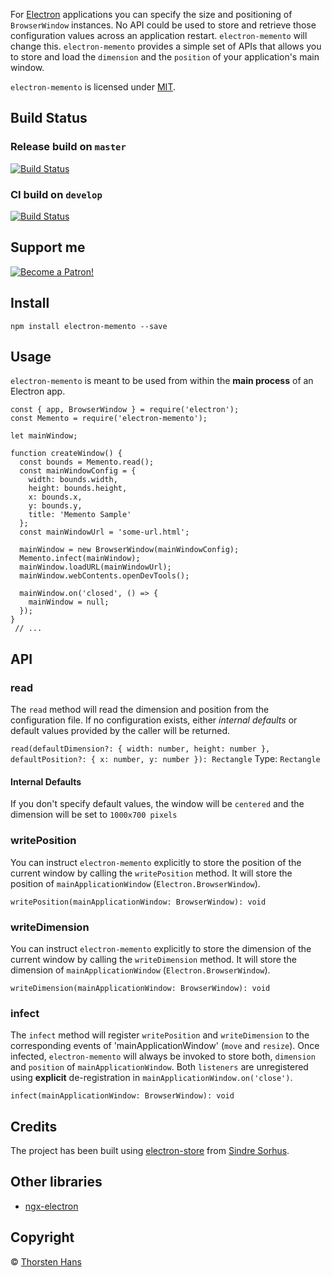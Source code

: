 For [Electron](https://electronjs.org/) applications you can specify the size and positioning of `BrowserWindow` instances. No API could be used to store and retrieve those configuration values across an application restart. `electron-memento` will change this. `electron-memento` provides a simple set of APIs that allows you to store and load the `dimension` and the `position` of your application's main window.

`electron-memento` is licensed under [MIT](./LICENSE).

## Build Status

### Release build on `master`

[![Build Status](https://dev.azure.com/thns/electron-memento/_apis/build/status/ThorstenHans.electron-memento?branchName=master)](https://dev.azure.com/thns/electron-memento/_build/latest?definitionId=3?branchName=master)

### CI build on `develop`

[![Build Status](https://dev.azure.com/thns/electron-memento/_apis/build/status/electron-memento-ci?branchName=develop)](https://dev.azure.com/thns/electron-memento/_build/latest?definitionId=4?branchName=develop)

## Support me

[![Become a Patron!](https://c5.patreon.com/external/logo/become_a_patron_button.png)](https://www.patreon.com/bePatron?u=16380186)

## Install

```
npm install electron-memento --save
```

## Usage

`electron-memento` is meant to be used from within the **main process** of an Electron app. 

```
const { app, BrowserWindow } = require('electron');
const Memento = require('electron-memento');

let mainWindow;

function createWindow() {
  const bounds = Memento.read();
  const mainWindowConfig = {
    width: bounds.width,
    height: bounds.height,
    x: bounds.x,
    y: bounds.y,
    title: 'Memento Sample'
  };
  const mainWindowUrl = 'some-url.html';

  mainWindow = new BrowserWindow(mainWindowConfig);
  Memento.infect(mainWindow);
  mainWindow.loadURL(mainWindowUrl);
  mainWindow.webContents.openDevTools();

  mainWindow.on('closed', () => {
    mainWindow = null;
  });
}
 // ...
```

## API

### read

The `read` method will read the dimension and position from the configuration file. If no configuration exists, either *internal defaults* or default values provided by the caller will be returned.

`read(defaultDimension?: { width: number, height: number }, defaultPosition?: { x: number, y: number }): Rectangle`
Type: `Rectangle`

#### Internal Defaults
If you don't specify default values, the window will be `centered` and the dimension will be set to `1000x700 pixels`


### writePosition

You can instruct `electron-memento` explicitly to store the position of the current window by calling the `writePosition` method. It will store the position of `mainApplicationWindow` (`Electron.BrowserWindow`).

`writePosition(mainApplicationWindow: BrowserWindow): void`


### writeDimension

You can instruct `electron-memento` explicitly to store the dimension of the current window by calling the `writeDimension` method. It will store the dimension of `mainApplicationWindow` (`Electron.BrowserWindow`).

`writeDimension(mainApplicationWindow: BrowserWindow): void`


### infect

The `infect` method will register `writePosition` and `writeDimension` to the corresponding events of 'mainApplicationWindow' (`move` and `resize`). Once infected, `electron-memento` will always be invoked to store both,
`dimension` and `position` of `mainApplicationWindow`. Both `listeners` are unregistered using **explicit** de-registration in `mainApplicationWindow.on('close')`.

`infect(mainApplicationWindow: BrowserWindow): void`


## Credits

The project has been built using [electron-store](https://github.com/sindresorhus/electron-store) from [Sindre Sorhus](https://github.com/sindresorhus).

## Other libraries

* [ngx-electron](https://github.com/ThorstenHans/ngx-electron)

## Copyright

&copy; [Thorsten Hans](https://thorsten-hans.com)
